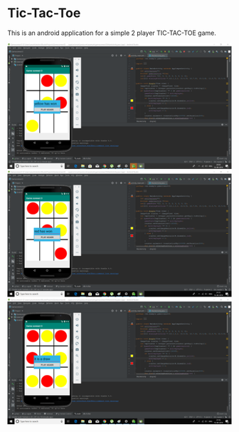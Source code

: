 # Tic-Tac-Toe
This is an android application for a simple 2 player TIC-TAC-TOE game.


![](Screenshots/Screenshot%20(22).png)
![](Screenshots/Screenshot%20(25).png)
![](Screenshots/Screenshot%20(26).png)

